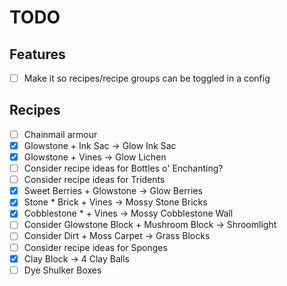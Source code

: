 # TODO

## Features

- [ ] Make it so recipes/recipe groups can be toggled in a config

## Recipes

- [ ] Chainmail armour
- [x] Glowstone + Ink Sac -> Glow Ink Sac
- [x] Glowstone + Vines -> Glow Lichen
- [ ] Consider recipe ideas for Bottles o' Enchanting?
- [ ] Consider recipe ideas for Tridents
- [x] Sweet Berries + Glowstone -> Glow Berries
- [x] Stone \* Brick + Vines -> Mossy Stone Bricks
- [x] Cobblestone \* + Vines -> Mossy Cobblestone Wall
- [ ] Consider Glowstone Block + Mushroom Block -> Shroomlight
- [ ] Consider Dirt + Moss Carpet -> Grass Blocks
- [ ] Consider recipe ideas for Sponges
- [x] Clay Block -> 4 Clay Balls
- [ ] Dye Shulker Boxes